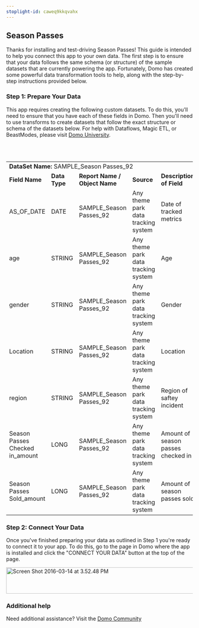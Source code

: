 ```yaml
---
stoplight-id: caweq9kkqvahx
---
```


<div class="col-md-12 content-panel">
                <h2>Season Passes</h2>
                <p></p><p>Thanks for installing and test-driving <span id="title">Season Passes</span>! This guide is intended to help you connect this app to your own data. The first step is to ensure that your data follows the same schema (or structure) of the sample datasets that are currently powering the app. Fortunately, Domo has created some powerful data transformation tools to help, along with the step-by-step instructions provided below.</p><div class="doc-row" id="Step%201:%20Identify%20Required%20Data%20Fields"><h3 class="doc-row-title">Step 1: Prepare Your Data</h3><div class="small-pad-bottom"><p>This app requires creating the following custom datasets. To do this, you'll need to ensure that you have each of these fields in Domo. Then you'll need to use transforms to create datasets that follow the exact structure or schema of the datasets below. For help with Dataflows, Magic ETL, or BeastModes, please visit <a href="https://university.domo.com/" target="_blank">Domo University</a>.</p></div>
                <br><br>
                <div id="custom-data-container"><table id="SAMPLE_Season-Passes_92"><tbody><tr><td colspan="6"><strong>DataSet Name:</strong> <span class="value">SAMPLE_Season Passes_92</span></td></tr><!--tr>    <td colspan="6"></td></tr--><tr><td><strong>Field Name</strong></td><td><strong>Data Type</strong></td><td><strong>Report Name / Object Name</strong></td><td><strong>Source </strong></td><td colspan="2"><strong>Description of Field</strong></td></tr><tr><td>AS_OF_DATE</td><td>DATE</td><td>SAMPLE_Season Passes_92</td><td>Any theme park data tracking system</td><td colspan="2">Date of tracked metrics</td></tr><tr><td>age</td><td>STRING</td><td>SAMPLE_Season Passes_92</td><td>Any theme park data tracking system</td><td colspan="2">Age</td></tr><tr><td>gender</td><td>STRING</td><td>SAMPLE_Season Passes_92</td><td>Any theme park data tracking system</td><td colspan="2">Gender</td></tr><tr><td>Location</td><td>STRING</td><td>SAMPLE_Season Passes_92</td><td>Any theme park data tracking system</td><td colspan="2">Location</td></tr><tr><td>region</td><td>STRING</td><td>SAMPLE_Season Passes_92</td><td>Any theme park data tracking system</td><td colspan="2">Region of saftey incident</td></tr><tr><td>Season Passes Checked in_amount</td><td>LONG</td><td>SAMPLE_Season Passes_92</td><td>Any theme park data tracking system</td><td colspan="2">Amount of season passes checked in</td></tr><tr><td>Season Passes Sold_amount</td><td>LONG</td><td>SAMPLE_Season Passes_92</td><td>Any theme park data tracking system</td><td colspan="2">Amount of season passes sold</td></tr></tbody></table><div class="doc-row medium-pad-top">
                <h3 class="doc-row-title">Step 2: Connect Your Data</h3>
                <div class="small-pad-bottom">
                    <p>Once you've finished preparing your data as outlined in Step 1 you're ready to connect it to your app. To do this, go to the page in Domo where the app is installed and click the "CONNECT YOUR DATA" button at the top of the page.</p>
                    <p class="small-pad">
                    <img class="alignnone size-full wp-image-1207" src="https://s3.amazonaws.com/development.domo.com/wp-content/uploads/2016/03/14155707/Screen-Shot-2016-03-14-at-3.52.48-PM1.png" alt="Screen Shot 2016-03-14 at 3.52.48 PM" width="1158" height="71">
                    </p>
                    <div id="ooyalaplayer-IyYTc1MjE61NwLdtrxXvZuhH-dSGbWnR" class="ooyalaplayer"></div>
                    <script>
                        OO.ready(function() {
                            OO.Player.create("ooyalaplayer-IyYTc1MjE61NwLdtrxXvZuhH-dSGbWnR", "IyYTc1MjE61NwLdtrxXvZuhH-dSGbWnR", {
                                height: 380
                            });
                        });
                    </script>
                </div>
                <h3 class="doc-row-title">Additional help</h3>
                <div class="small-pad-bottom">
                    <p>Need additional assistance? Visit the <a href="https://dojo.domo.com">Domo Community</a></p>
                </div>
            </div></div></div><p></p>            </div>
